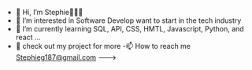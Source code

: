 - 👋 Hi, I’m Stephie👩🏽‍💻
- 👀 I’m interested in Software Develop want to start in the tech industry
- 🌱 I’m currently learning SQL, API, CSS, HMTL, Javascript, Python, and react ...
- 💌 check out my project for more
-📫 How to reach me Stephieg187@gmail.com
--->
